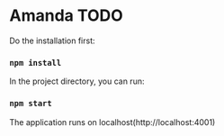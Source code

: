 # Amanda TODO

Do the installation first:
### `npm install`

In the project directory, you can run:
### `npm start`

The application runs on localhost(http://localhost:4001)